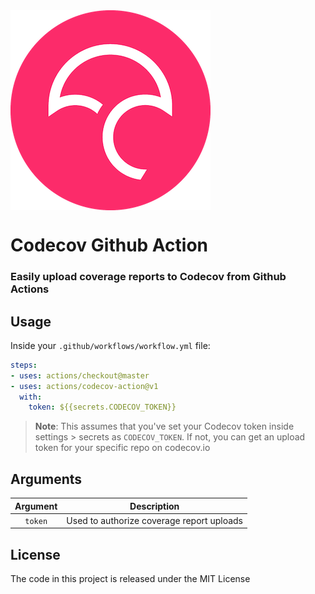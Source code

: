 <div><img align="center" src="./codecov-logo.png"  /></div>

# Codecov Github Action
### Easily upload coverage reports to Codecov from Github Actions 

## Usage

Inside your `.github/workflows/workflow.yml` file:

```yaml
steps:
- uses: actions/checkout@master
- uses: actions/codecov-action@v1
  with:
    token: ${{secrets.CODECOV_TOKEN}}
```
>**Note**: This assumes that you've set your Codecov token inside settings > secrets as `CODECOV_TOKEN`. If not, you can get an upload token for your specific repo on codecov.io 

## Arguments

| Argument  | Description |
| :---:     |     :---:   | 
| `token`  | Used to authorize coverage report uploads  |


## License 

The code in this project is released under the MIT License